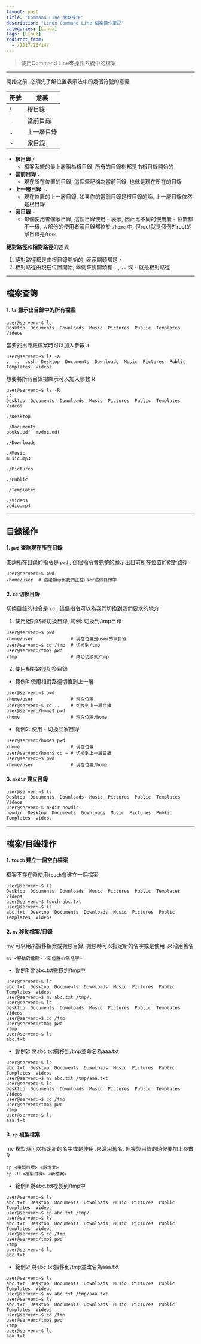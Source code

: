 ```yaml
---
layout: post
title: "Command Line 檔案操作"
description: "Linux Command Line 檔案操作筆記"
categories: [Linux]
tags: [Linuz]
redirect_from:
  - /2017/10/14/
---
```


> 使用Command Line來操作系統中的檔案

---

開始之前, 必須先了解位置表示法中的幾個符號的意義

| 符號 | 意義 |
|-----|-----|
| / | 根目錄 |
| . | 當前目錄 |
| .. | 上一層目錄 |
| ~ | 家目錄 |

* **根目錄 `/`**
    - 檔案系統的最上層稱為根目錄, 所有的目錄樹都是由根目錄開始的
* **當前目錄 `.`**
    - 現在所在位置的目錄, 這個筆記稱為當前目錄, 也就是現在所在的目錄
* **上一層目錄 `..`**
    - 現在位置的上一層目錄, 如果你的當前目錄是根目錄的話, 上一層目錄依然是根目錄
* **家目錄 `~`**
    - 每個使用者個家目錄, 這個目錄使用 `~` 表示, 因此再不同的使用者 `~` 位置都不一樣, 大部份的使用者家目錄都位於 `/home` 中, 但root就是個例外root的家目錄是/root


**絕對路徑**和**相對路徑**的差異
1. 絕對路徑都是由根目錄開始的, 表示開頭都是 `/`
2. 相對路徑由現在位置開始, 舉例來說開頭有 `.` , `..` 或 `~` 就是相對路徑

---

## 檔案查詢

#### 1. `ls` 顯示出目錄中的所有檔案

```
user@server:~$ ls
Desktop  Documents  Downloads  Music  Pictures  Public  Templates  Videos
```

當要找出隱藏檔案時可以加入參數 a

```
user@server:~$ ls -a
.  ..  .ssh  Desktop  Documents  Downloads  Music  Pictures  Public  Templates  Videos
```

想要將所有目錄樹顯示可以加入參數 R

```
user@server:~$ ls -R
.:
Desktop  Documents  Downloads  Music  Pictures  Public  Templates  Videos

./Desktop

./Documents
books.pdf  mydoc.odf

./Downloads

./Music
music.mp3

./Pictures

./Public

./Templates

./Videos
vedio.mp4
```

---

## 目錄操作

#### 1. `pwd` 查詢現在所在目錄

查詢所在目錄的指令是 `pwd` , 這個指令會完整的顯示出目前所在位置的絕對路徑

```
user@server:~$ pwd
/home/user  # 這邊顯示出我們正在user這個目錄中
```

#### 2. `cd` 切換目錄

切換目錄的指令是 `cd` , 這個指令可以為我們切換到我們要求的地方

1. 使用絕對路經切換目錄, 範例: 切換到/tmp目錄

```
user@server:~$ pwd
/home/user              # 現在位置是user的家目錄
user@server:~$ cd /tmp  # 切換到/tmp
user@server:/tmp$ pwd
/tmp                    # 成功切換到/tmp
```

2. 使用相對路徑切換目錄

* 範例1: 使用相對路徑切換到上一層

```
user@server:~$ pwd
/home/user              # 現在位置
user@server:~$ cd ..    # 切換到上一層目錄
user@server:/home$ pwd
/home                   # 現在位置/home
```

* 範例2: 使用 `~` 切換回家目錄

```
user@server:/home$ pwd
/home                   # 現在位置
user@server:/homr$ cd ~ # 切換到上一層目錄
user@server:~$ pwd
/home/user              # 現在位置/home
```

#### 3. `mkdir` 建立目錄

```
user@server:~$ ls
Desktop  Documents  Downloads  Music  Pictures  Public  Templates  Videos
user@server:~$ mkdir newdir
newdir  Desktop  Documents  Downloads  Music  Pictures  Public  Templates  Videos
```

---

## 檔案/目錄操作

#### 1. `touch` 建立一個空白檔案

檔案不存在時使用`touch`會建立一個檔案

```
user@server:~$ ls
Desktop  Documents  Downloads  Music  Pictures  Public  Templates  Videos
user@server:~$ touch abc.txt
user@server:~$ ls
abc.txt  Desktop  Documents  Downloads  Music  Pictures  Public  Templates  Videos
```

#### 2. `mv` 移動檔案/目錄

mv 可以用來搬移檔案或搬移目錄, 搬移時可以指定新的名字或是使用`.`來沿用舊名

```
mv <移動的檔案> <新位置or新名字>
```

* 範例1: 將abc.txt搬移到/tmp中
```
user@server:~$ ls
abc.txt  Desktop  Documents  Downloads  Music  Pictures  Public  Templates  Videos
user@server:~$ mv abc.txt /tmp/.
user@server:~$ ls
Desktop  Documents  Downloads  Music  Pictures  Public  Templates  Videos
user@server:~$ cd /tmp
user@server:/tmp$ pwd
/tmp
user@server:~$ ls
abc.txt
```

* 範例2: 將abc.txt搬移到/tmp並命名為aaa.txt
```
user@server:~$ ls
abc.txt  Desktop  Documents  Downloads  Music  Pictures  Public  Templates  Videos
user@server:~$ mv abc.txt /tmp/aaa.txt
user@server:~$ ls
Desktop  Documents  Downloads  Music  Pictures  Public  Templates  Videos
user@server:~$ cd /tmp
user@server:/tmp$ pwd
/tmp
user@server:~$ ls
aaa.txt
```

#### 3. `cp` 複製檔案

mv 複製時可以指定新的名字或是使用`.`來沿用舊名, 但複製目錄的時候要加上參數R

```
cp <複製目標> <新檔案>
cp -R <複製目標> <新檔案>
```

* 範例1: 將abc.txt複製到/tmp中
```
user@server:~$ ls
abc.txt  Desktop  Documents  Downloads  Music  Pictures  Public  Templates  Videos
user@server:~$ cp abc.txt /tmp/.
user@server:~$ ls
abc.txt  Desktop  Documents  Downloads  Music  Pictures  Public  Templates  Videos
user@server:~$ cd /tmp
user@server:/tmp$ pwd
/tmp
user@server:~$ ls
abc.txt
```

* 範例2: 將abc.txt搬移到/tmp並改名為aaa.txt
```
user@server:~$ ls
abc.txt  Desktop  Documents  Downloads  Music  Pictures  Public  Templates  Videos
user@server:~$ mv abc.txt /tmp/aaa.txt
user@server:~$ ls
abc.txt  Desktop  Documents  Downloads  Music  Pictures  Public  Templates  Videos
user@server:~$ cd /tmp
user@server:/tmp$ pwd
/tmp
user@server:~$ ls
aaa.txt
```
